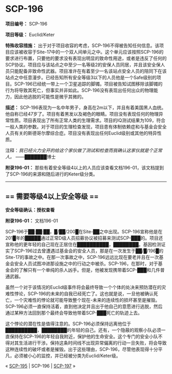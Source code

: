# SCP-196
                        


**项目编号：** SCP-196

**项目等级：** Euclid/Keter

**特殊收容措施：** 出于对于项目收容的考虑，SCP-196不得被告知任何信息。该项目应该被收容于Site-17中的一个双人间单元之中。这个单元应该按照SCP-196的要求进行布置，只要他的要求没有表现出明显的致命性用途，或者是违反了任何的SCP协议。项目应与该站点之中至少一名等级2的安保人员同居，并且该安全保人员只能配备非致命性武器。项目准许在有着至少一名该站点安全人员的陪同下在该站点之中任意漫步。已经告知所有安全等级3以下的人员他是一个Safe级别的项目。SCP-196已经统一带上一个卫星追踪的脚镯。项目被告知试图移除该脚镯的行为将导致其死亡，但事实并非如此。SCP-196没有表现出任何出众的物理能力，因此他逃脱的可能性是微乎其微的。

**描述：** SCP-196表现为一名中年男子，身高在2m以下，并且有着美国黑人血统。他自称已经47岁了。项目有着黑发以及褐色的眼睛。项目没有表现任何的物理异常性质。项目表现出了所有正常人类的生理需求。项目的IQ测试结果为109，符合一般人类的参数。对于项目的生理检查发现，项目患有体制依赖症和与基金会安全人员有关的斯德哥尔摩综合症。项目没有表现出任何Euclid级别或其他的特异性质。

注释：*我已经火力全开的给这个家伙做了测试和检查而我确认这家伙就是个正常人。* ——███████博士

**附录196-01：** 那些有着安全等级4以上的人员应该查看文档196-01，该文档提到了SCP-196的来源和随后进行的Keter级分类。


---

## == 需要等级4以上安全等级 ==

**安全等级确认：授权查看** 

**附录196-01：** 文档196-01

SCP-196于██:██:██，█/██/200█在Site-██之中出现。SCP-196宣称他是在201█年的█████通过正常D级人员招募协议被招募来测试SCP-███的。项目还宣称他的更年轻的自己现在正居住在██████████，████████。基因检测证实了SCP-196过去曾遭遇过基金会的安全人员，那是在一次发生于██/█/196█的Site-17的事故之中。在那一次事故之中，SCP-196远远比现在要老并且在一次基金会安全人员试图冲进那设施之中的行动之中被杀。SCP-196，在那时，对于基金会的了解只有一个单纯的杀人凶手。但是，他被发现携带着SCP-███和几件普通武器。

虽然一个对于该情况的Euclid级事件将会最终导致一个个体的处决来预防潜在的灾难性悖论，SCP-196的未来的自我已经死亡了。这也就是说，一旦他被确认死亡，一个灾难性的悖论就可能导致整个现在-未来的连续性的损坏甚至是摧毁。SCP-196必须一直保持活着，直到他决定并且出于他自己的意愿进行逃脱，然后通过某种方法回到那个最终会导致他带着SCP-███死亡的轨迹上去。

这个悖论的潜在性是值得注意的。SCP-196必须保持远离他位于██████████，████████的年轻的自己。还有，一个隐蔽的观察小队必须一直保持在SCP-196的年轻自我附近，保护他的生命安全。这个专门的安全小队不得对其生活进行干涉。保持这条时间线不出现异常偏离的行动一旦失败，将会导致这种连续性的破坏或者是摧毁。出于这些理由，SCP-196，尽管他表现得十分平凡，必须被小心的监控，并已经被分类为Euclid/Keter级。



« [SCP-195](/scp-195) | SCP-196 | [SCP-197](/scp-197) »





                    